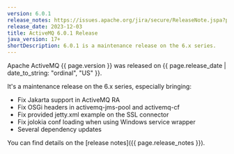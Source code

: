 ```yaml
---
version: 6.0.1
release_notes: https://issues.apache.org/jira/secure/ReleaseNote.jspa?projectId=12311210&version=12353594
release_date: 2023-12-03
title: ActiveMQ 6.0.1 Release
java_version: 17+
shortDescription: 6.0.1 is a maintenance release on the 6.x series.
---
```

Apache ActiveMQ {{ page.version }} was released on {{ page.release_date | date_to_string: "ordinal", "US" }}. 

It's a maintenance release on the 6.x series, especially bringing:
- Fix Jakarta support in ActiveMQ RA
- Fix OSGi headers in activemq-jms-pool and activemq-cf
- Fix provided jetty.xml example on the SSL connector
- Fix jolokia conf loading when using Windows service wrapper
- Several dependency updates

You can find details on the [release notes]({{ page.release_notes }}).

